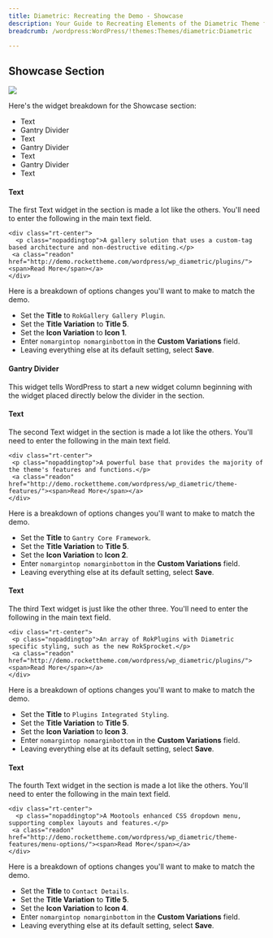 ```yaml
---
title: Diametric: Recreating the Demo - Showcase
description: Your Guide to Recreating Elements of the Diametric Theme for WordPress
breadcrumb: /wordpress:WordPress/!themes:Themes/diametric:Diametric

---
```


Showcase Section
-----
![][demo2]

Here's the widget breakdown for the Showcase section:

* Text
* Gantry Divider
* Text
* Gantry Divider
* Text
* Gantry Divider
* Text

#### Text
The first Text widget in the section is made a lot like the others. You'll need to enter the following in the main text field.

~~~
<div class="rt-center">
  <p class="nopaddingtop">A gallery solution that uses a custom-tag based architecture and non-destructive editing.</p>
 <a class="readon" href="http://demo.rockettheme.com/wordpress/wp_diametric/plugins/"><span>Read More</span></a>
</div>
~~~

Here is a breakdown of options changes you'll want to make to match the demo.

* Set the **Title** to `RokGallery Gallery Plugin`.
* Set the **Title Variation** to **Title 5**.
* Set the **Icon Variation** to **Icon 1**.
* Enter `nomargintop nomarginbottom` in the **Custom Variations** field.
* Leaving everything else at its default setting, select **Save**.

#### Gantry Divider
This widget tells WordPress to start a new widget column beginning with the widget placed directly below the divider in the section.

#### Text
The second Text widget in the section is made a lot like the others. You'll need to enter the following in the main text field.

~~~
<div class="rt-center">
 <p class="nopaddingtop">A powerful base that provides the majority of the theme's features and functions.</p>
 <a class="readon" href="http://demo.rockettheme.com/wordpress/wp_diametric/theme-features/"><span>Read More</span></a>
</div>
~~~

Here is a breakdown of options changes you'll want to make to match the demo.

* Set the **Title** to `Gantry Core Framework`.
* Set the **Title Variation** to **Title 5**.
* Set the **Icon Variation** to **Icon 2**.
* Enter `nomargintop nomarginbottom` in the **Custom Variations** field.
* Leaving everything else at its default setting, select **Save**.

#### Text
The third Text widget is just like the other three. You'll need to enter the following in the main text field.

~~~
<div class="rt-center">
 <p class="nopaddingtop">An array of RokPlugins with Diametric specific styling, such as the new RokSprocket.</p>
 <a class="readon" href="http://demo.rockettheme.com/wordpress/wp_diametric/plugins/"><span>Read More</span></a>
</div>
~~~

Here is a breakdown of options changes you'll want to make to match the demo.

* Set the **Title** to `Plugins Integrated Styling`.
* Set the **Title Variation** to **Title 5**.
* Set the **Icon Variation** to **Icon 3**.
* Enter `nomargintop nomarginbottom` in the **Custom Variations** field.
* Leaving everything else at its default setting, select **Save**.

#### Text
The fourth Text widget in the section is made a lot like the others. You'll need to enter the following in the main text field.

~~~
<div class="rt-center">
  <p class="nopaddingtop">A Mootools enhanced CSS dropdown menu, supporting complex layouts and features.</p>
 <a class="readon" href="http://demo.rockettheme.com/wordpress/wp_diametric/theme-features/menu-options/"><span>Read More</span></a>
</div>
~~~

Here is a breakdown of options changes you'll want to make to match the demo.

* Set the **Title** to `Contact Details`.
* Set the **Title Variation** to **Title 5**.
* Set the **Icon Variation** to **Icon 4**.
* Enter `nomargintop nomarginbottom` in the **Custom Variations** field.
* Leaving everything else at its default setting, select **Save**.

[demo2]: assets/demo_3.jpeg
[roksprocket]: ../../plugins/roksprocket/